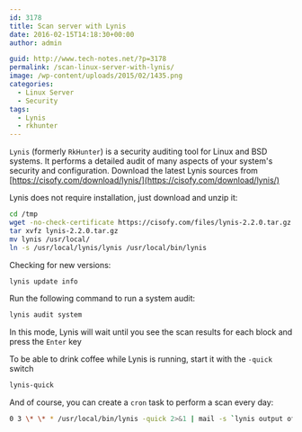 ```yaml
---
id: 3178
title: Scan server with Lynis
date: 2016-02-15T14:18:30+00:00
author: admin

guid: http://www.tech-notes.net/?p=3178
permalink: /scan-linux-server-with-lynis/
image: /wp-content/uploads/2015/02/1435.png
categories:
  - Linux Server
  - Security
tags:
  - Lynis
  - rkhunter
---
```

`Lynis` (formerly `RkHunter`) is a security auditing tool for Linux and BSD systems. It performs a detailed audit of many aspects of your system's security and configuration. Download the latest Lynis sources from [https://cisofy.com/download/lynis/](https://cisofy.com/download/lynis/)

Lynis does not require installation, just download and unzip it:
```bash
cd /tmp
wget -no-check-certificate https://cisofy.com/files/lynis-2.2.0.tar.gz
tar xvfz lynis-2.2.0.tar.gz
mv lynis /usr/local/
ln -s /usr/local/lynis/lynis /usr/local/bin/lynis
```

Checking for new versions:
```bash
lynis update info
```

Run the following command to run a system audit:
```bash
lynis audit system
```

In this mode, Lynis will wait until you see the scan results for each block and press the `Enter` key

To be able to drink coffee while Lynis is running, start it with the `-quick` switch
```bash
lynis-quick
```

And of course, you can create a `cron` task to perform a scan every day:
```bash
0 3 \* \* * /usr/local/bin/lynis -quick 2>&1 | mail -s `lynis output of my server` you@yourdomain.com
```